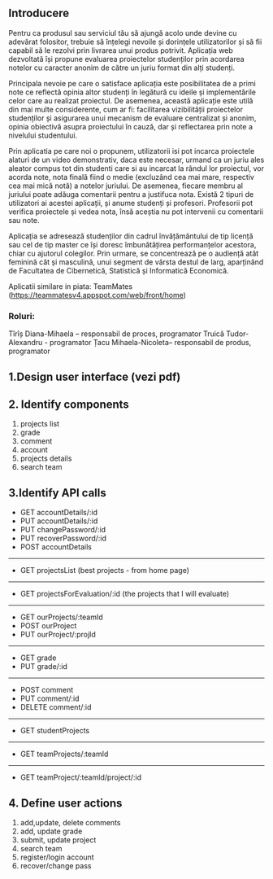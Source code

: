 ## Introducere

Pentru ca produsul sau serviciul tău să ajungă acolo unde devine cu adevărat folositor, trebuie să înțelegi nevoile și dorințele utilizatorilor și să fii capabil să le rezolvi prin livrarea unui produs potrivit. Aplicația web dezvoltată își propune evaluarea proiectelor studenților prin acordarea notelor cu caracter anonim de către un juriu format din alți studenți. 

Principala nevoie pe care o satisface aplicația este posibilitatea de a primi note ce reflectă opinia altor studenți în legătură cu ideile și implementările celor care au realizat proiectul. De asemenea, această aplicație este utilă din mai multe considerente, cum ar fi: facilitarea vizibilității proiectelor studenților și asigurarea unui mecanism de evaluare centralizat și anonim, opinia obiectivă asupra proiectului în cauză, dar și reflectarea prin note a nivelului studentului. 

Prin aplicatia pe care noi o propunem, utilizatorii isi pot incarca proiectele alaturi de un video demonstrativ, daca este necesar, urmand ca un juriu ales aleator compus tot din studenti care si au incarcat la rândul lor proiectul, vor acorda note, nota finală fiind o medie (excluzând cea mai mare, respectiv cea mai mică notă) a notelor juriului. De asemenea, fiecare membru al juriului poate adăuga comentarii pentru a justifuca nota. Există 2 tipuri de utilizatori ai acestei aplicații, și anume studenți și profesori. Profesorii pot verifica proiectele și vedea nota, însă aceștia nu pot intervenii cu comentarii sau note. 

Aplicația se adresează studenților din cadrul învățământului de tip licență sau cel de tip master ce își doresc îmbunătățirea performanțelor acestora, chiar cu ajutorul colegilor. Prin urmare, se concentrează pe o audiență atât feminină cât și masculină, unui segment de vârsta destul de larg, aparținând de Facultatea de Cibernetică, Statistică și Informatică Economică.

Aplicatii similare in piata: TeamMates (https://teammatesv4.appspot.com/web/front/home)


### Roluri: 

Tîrîș Diana-Mihaela – responsabil de proces, programator
Truică Tudor-Alexandru - programator
Țacu Mihaela-Nicoleta– responsabil de produs, programator	




## 1.Design user interface (vezi pdf)


                  
## 2. Identify components
	
1. projects list
2. grade
3. comment
4. account
5. projects details
6. search team



## 3.Identify API calls

 - GET accountDetails/:id
 - PUT accountDetails/:id
 - PUT changePassword/:id
 - PUT recoverPassword/:id
 - POST accountDetails
---------------------------
 - GET projectsList (best projects - from home page)
---------------------------
 - GET projectsForEvaluation/:id (the projects that I will evaluate)
----------------------------
 - GET ourProjects/:teamId
 - POST ourProject
 - PUT ourProject/:projId
------------------------
 - GET grade
 - PUT grade/:id
------------------------
 - POST comment
 - PUT comment/:id
 - DELETE comment/:id
-------------------------
 - GET studentProjects
------------------------
 - GET teamProjects/:teamId
----------------------
 - GET teamProject/:teamId/project/:id






## 4. Define user actions
 
 
1. add,update, delete comments
2. add, update grade
3. submit, update project
4. search team
5. register/login account
6. recover/change pass

	

